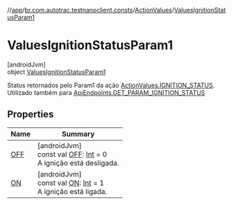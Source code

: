 //[app](../../../../index.md)/[br.com.autotrac.testnanoclient.consts](../../index.md)/[ActionValues](../index.md)/[ValuesIgnitionStatusParam1](index.md)

# ValuesIgnitionStatusParam1

[androidJvm]\
object [ValuesIgnitionStatusParam1](index.md)

Status retornados pelo Param1 da ação [ActionValues.IGNITION_STATUS](../-i-g-n-i-t-i-o-n_-s-t-a-t-u-s.md). Utilizado também para [ApiEndpoints.GET_PARAM_IGNITION_STATUS](../../-api-endpoints/-g-e-t_-p-a-r-a-m_-i-g-n-i-t-i-o-n_-s-t-a-t-u-s.md)

## Properties

| Name | Summary |
|---|---|
| [OFF](-o-f-f.md) | [androidJvm]<br>const val [OFF](-o-f-f.md): [Int](https://kotlinlang.org/api/latest/jvm/stdlib/kotlin/-int/index.html) = 0<br>A ignição está desligada. |
| [ON](-o-n.md) | [androidJvm]<br>const val [ON](-o-n.md): [Int](https://kotlinlang.org/api/latest/jvm/stdlib/kotlin/-int/index.html) = 1<br>A ignição está ligada. |
